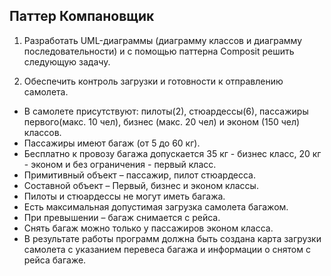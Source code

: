 ## Паттер Компановщик
1. Разработать UML-диаграммы (диаграмму классов и диаграмму последовательности)
    и с помощью паттерна Composit решить следующую задачу.

2. Обеспечить контроль загрузки и готовности к отправлению cамолета. 
* В самолете присутствуют: пилоты(2),
    стюардессы(6),
    пассажиры первого(макс. 10 чел),
    бизнес (макс. 20 чел)
    и эконом (150 чел) классов.
* Пассажиры имеют багаж (от 5 до 60 кг).
* Бесплатно к провозу багажа допускается 35 кг - бизнес класс,
    20 кг - эконом
    и без ограничения - первый класс.
* Примитивный объект – пассажир, пилот стюардесса.
* Составной объект – Первый, бизнес и эконом классы.
* Пилоты и стюардессы не могут иметь багажа.
* Есть максимальная допустимая загрузка самолета багажом.
* При превышении – багаж снимается с рейса.
* Снять багаж можно только у пассажиров эконом класса.
* В результате работы программ должна быть создана карта загрузки
    самолета с указанием перевеса багажа и информации о снятом с рейса багаже.